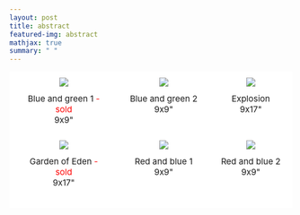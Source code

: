 ```yaml
---
layout: post
title: abstract
featured-img: abstract
mathjax: true
summary: " "
---
```



<html>
<head>
<style>
.grid-container {
  display: grid;
  grid-template-columns: auto auto auto;
  background-color: white;
  grid-column-gap: 20px;
  padding: 10px;
}
.grid-image {
  background-color: white;
  border: 1px solid white;
  padding: 0px;
  font-size: 30px;
  text-align: center;
  align-self: center;
  justify-self: center;
}
.grid-caption {
  background-color: white;
  border: 1px solid white;
  padding: 10px;
  margin-bottom:15px;
  font-size: 15px;
  text-align: center;
}
</style>
</head>
<body>

<!-- 
INSTRUCTIONS: 
To add new rows, insert all these lines: 


To add "sold" tag, insert this text immediately after the name of the painting:

<span style="color:red;"> - sold</span>


 -->

<div class="grid-container">
  <div class="grid-image">
    <img src="{{site.url}}{{site.baseurl}}/assets/img/posts/abstract/blueandgreen1.jpg">
  </div>
  <div class="grid-image">
    <img src="{{site.url}}{{site.baseurl}}/assets/img/posts/abstract/blueandgreen2.jpg">
  </div>
  <div class="grid-image">
    <img src="{{site.url}}{{site.baseurl}}/assets/img/posts/abstract/explosion.jpg">
  </div>  
  <div class="grid-caption">Blue and green 1<span style="color:red;"> - sold</span><br>9x9"</div>
  <div class="grid-caption">Blue and green 2<br>9x9"</div>
  <div class="grid-caption">Explosion<br>9x17"</div>  
  <div class="grid-image">
    <img src="{{site.url}}{{site.baseurl}}/assets/img/posts/abstract/jardin.jpg">
  </div>
  <div class="grid-image">
    <img src="{{site.url}}{{site.baseurl}}/assets/img/posts/abstract/redandblue1.jpg">
  </div>
  <div class="grid-image">
    <img src="{{site.url}}{{site.baseurl}}/assets/img/posts/abstract/redandblue2.jpg">
  </div>  
  <div class="grid-caption">Garden of Eden<span style="color:red;"> - sold</span><br>9x17"</div>
  <div class="grid-caption">Red and blue 1<br>9x9"</div>
  <div class="grid-caption">Red and blue 2<br>9x9"</div>  

  <!-- INSERT NEW ROWS HERE AS NECESSARY:  -->



  <!-- DO NOT INSERT ANYTHING AFTER THIS POINT -->

</div>

</body>
</html>
